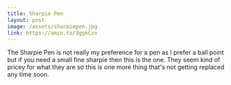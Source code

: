 ```yaml
---
title: Sharpie Pen
layout: post
image: /assets/sharpiepen.jpg
link: https://amzn.to/3ggkCzn
---
```


The Sharpie Pen is not really my preference for a pen as I prefer a ball point but if you need a small fine sharpie then this is the one. They seem kind of pricey for what they are so this is one more thing that's not getting replaced any time soon.


